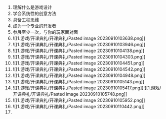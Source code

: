 1. 理解什么是游戏设计
2. 学会系统性的创意方法
3. 具备工程思维
4. 成为一个专业的开发者
5. 参展至少一次，与你的玩家面对面 
6. ![[1.游戏/开课典礼/开课典礼/Pasted image 20230910103638.png]]
7. ![[1.游戏/开课典礼/开课典礼/Pasted image 20230910103946.png]]
8. ![[1.游戏/开课典礼/开课典礼/Pasted image 20230910104138.png]]
9. ![[1.游戏/开课典礼/开课典礼/Pasted image 20230910104303.png]]
10. ![[1.游戏/开课典礼/开课典礼/Pasted image 20230910104451.png]]
11. ![[1.游戏/开课典礼/开课典礼/Pasted image 20230910104542.png]]
12. ![[1.游戏/开课典礼/开课典礼/Pasted image 20230910104948.png]]
13. ![[1.游戏/开课典礼/开课典礼/Pasted image 20230910105143.png]]
14. ![[1.游戏/开课典礼/开课典礼/Pasted image 20230910105417.png]]![[1.游戏/开课典礼/开课典礼/Pasted image 20230910105748.png]]
15. ![[1.游戏/开课典礼/开课典礼/Pasted image 20230910105952.png]]
16. ![[1.游戏/开课典礼/开课典礼/Pasted image 20230910110442.png]]
17. 